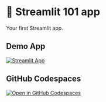 # 🎈 Streamlit 101 app

Your first Streamlit app.

## Demo App

[![Streamlit App](https://static.streamlit.io/badges/streamlit_badge_black_white.svg)](https://your-first.streamlit.app/)

## GitHub Codespaces

[![Open in GitHub Codespaces](https://github.com/codespaces/badge.svg)](https://codespaces.new/streamlit/app-starter-kit?quickstart=1)

